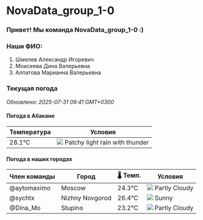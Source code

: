 # NovaData_group_1-0
### Привет! Мы команда NovaData_group_1-0 :)

### Наши ФИО:
1. Шмелев Александр Игоревич
2. Моисеева Дина Валерьевна
3. Алпатова Марианна Валерьевна

### Текущая погода
<!-- WEATHER:START -->
_Обновлено: 2025-07-31 09:41 GMT+0300_

#### Погода в Абакане

| Температура | Условия |
|-------------|----------|
| 28.1°C     | ![](https://cdn.weatherapi.com/weather/64x64/day/386.png) Patchy light rain with thunder |

#### Погода в наших городах

| Член команды  | Город               | 🌡️ Темп.  | Условия          |
|---------------|---------------------|-----------|--------------------|
| @aytomaximo    | Moscow              |   24.3°C | ![](https://cdn.weatherapi.com/weather/64x64/day/116.png) Partly Cloudy |
| @sychtx        | Nizhny Novgorod     |   26.4°C | ![](https://cdn.weatherapi.com/weather/64x64/day/113.png) Sunny        |
| @Dina_Mo       | Stupino             |   23.2°C | ![](https://cdn.weatherapi.com/weather/64x64/day/116.png) Partly Cloudy |

<!-- WEATHER:END -->
